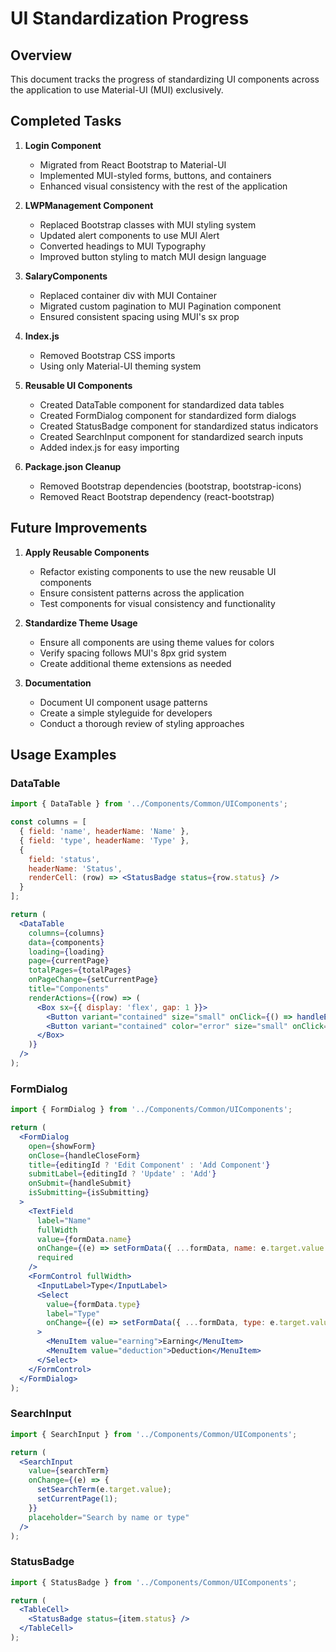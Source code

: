 # UI Standardization Progress

## Overview
This document tracks the progress of standardizing UI components across the application to use Material-UI (MUI) exclusively.

## Completed Tasks

1. **Login Component**
   - Migrated from React Bootstrap to Material-UI
   - Implemented MUI-styled forms, buttons, and containers
   - Enhanced visual consistency with the rest of the application

2. **LWPManagement Component**
   - Replaced Bootstrap classes with MUI styling system
   - Updated alert components to use MUI Alert
   - Converted headings to MUI Typography
   - Improved button styling to match MUI design language

3. **SalaryComponents**
   - Replaced container div with MUI Container
   - Migrated custom pagination to MUI Pagination component
   - Ensured consistent spacing using MUI's sx prop

4. **Index.js**
   - Removed Bootstrap CSS imports
   - Using only Material-UI theming system

5. **Reusable UI Components**
   - Created DataTable component for standardized data tables
   - Created FormDialog component for standardized form dialogs
   - Created StatusBadge component for standardized status indicators
   - Created SearchInput component for standardized search inputs
   - Added index.js for easy importing

6. **Package.json Cleanup**
   - Removed Bootstrap dependencies (bootstrap, bootstrap-icons)
   - Removed React Bootstrap dependency (react-bootstrap)

## Future Improvements

1. **Apply Reusable Components**
   - Refactor existing components to use the new reusable UI components
   - Ensure consistent patterns across the application
   - Test components for visual consistency and functionality

2. **Standardize Theme Usage**
   - Ensure all components are using theme values for colors
   - Verify spacing follows MUI's 8px grid system
   - Create additional theme extensions as needed

3. **Documentation**
   - Document UI component usage patterns
   - Create a simple styleguide for developers
   - Conduct a thorough review of styling approaches

## Usage Examples

### DataTable
```jsx
import { DataTable } from '../Components/Common/UIComponents';

const columns = [
  { field: 'name', headerName: 'Name' },
  { field: 'type', headerName: 'Type' },
  { 
    field: 'status', 
    headerName: 'Status',
    renderCell: (row) => <StatusBadge status={row.status} />
  }
];

return (
  <DataTable
    columns={columns}
    data={components}
    loading={loading}
    page={currentPage}
    totalPages={totalPages}
    onPageChange={setCurrentPage}
    title="Components"
    renderActions={(row) => (
      <Box sx={{ display: 'flex', gap: 1 }}>
        <Button variant="contained" size="small" onClick={() => handleEdit(row)}>Edit</Button>
        <Button variant="contained" color="error" size="small" onClick={() => handleDelete(row.id)}>Delete</Button>
      </Box>
    )}
  />
);
```

### FormDialog
```jsx
import { FormDialog } from '../Components/Common/UIComponents';

return (
  <FormDialog
    open={showForm}
    onClose={handleCloseForm}
    title={editingId ? 'Edit Component' : 'Add Component'}
    submitLabel={editingId ? 'Update' : 'Add'}
    onSubmit={handleSubmit}
    isSubmitting={isSubmitting}
  >
    <TextField
      label="Name"
      fullWidth
      value={formData.name}
      onChange={(e) => setFormData({ ...formData, name: e.target.value })}
      required
    />
    <FormControl fullWidth>
      <InputLabel>Type</InputLabel>
      <Select
        value={formData.type}
        label="Type"
        onChange={(e) => setFormData({ ...formData, type: e.target.value })}
      >
        <MenuItem value="earning">Earning</MenuItem>
        <MenuItem value="deduction">Deduction</MenuItem>
      </Select>
    </FormControl>
  </FormDialog>
);
```

### SearchInput
```jsx
import { SearchInput } from '../Components/Common/UIComponents';

return (
  <SearchInput
    value={searchTerm}
    onChange={(e) => {
      setSearchTerm(e.target.value);
      setCurrentPage(1);
    }}
    placeholder="Search by name or type"
  />
);
```

### StatusBadge
```jsx
import { StatusBadge } from '../Components/Common/UIComponents';

return (
  <TableCell>
    <StatusBadge status={item.status} />
  </TableCell>
);
``` 